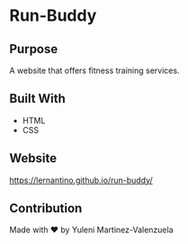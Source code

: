 # Run-Buddy

## Purpose
A website that offers fitness training services. 

## Built With
* HTML
* CSS

## Website

https://lernantino.github.io/run-buddy/

## Contribution

Made with ❤️ by Yuleni Martinez-Valenzuela

